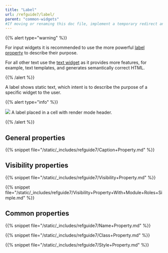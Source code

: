 ```yaml
---
title: "Label"
url: /refguide7/label/
parent: "common-widgets"
#If moving or renaming this doc file, implement a temporary redirect and let the respective team know they should update the URL in the product. See Mapping to Products for more details.
---
```



{{% alert type="warning" %}}

For input widgets it is recommended to use the more powerful [label property](/refguide7/text-box/) to describe their purpose.

For all other text use the [text widget](/refguide7/text/) as it provides more features, for example, text templates, and generates semantically correct HTML.

{{% /alert %}}

A label shows static text, which intent is to describe the purpose of a specific widget to the user.

{{% alert type="info" %}}

![](/attachments/refguide7/desktop-modeler/pages/common-widgets/label/label.png)
A label placed in a cell with render mode header.

{{% /alert %}}

## General properties

{{% snippet file="/static/_includes/refguide7/Caption+Property.md" %}}

## Visibility properties

{{% snippet file="/static/_includes/refguide7/Visibility+Property.md" %}}

{{% snippet file="/static/_includes/refguide7/Visibility+Property+With+Module+Roles+Simple.md" %}}

## Common properties

{{% snippet file="/static/_includes/refguide7/Name+Property.md" %}}

{{% snippet file="/static/_includes/refguide7/Class+Property.md" %}}

{{% snippet file="/static/_includes/refguide7/Style+Property.md" %}}
